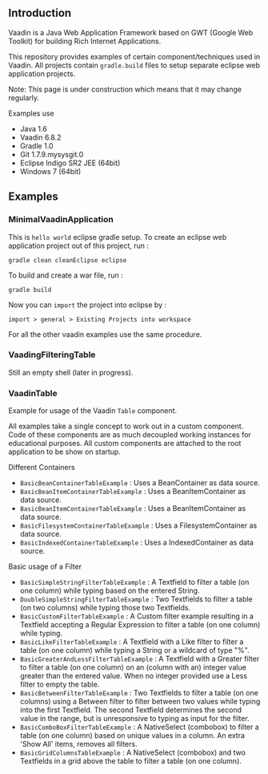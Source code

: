 ## Introduction

Vaadin is a Java Web Application Framework based on GWT (Google Web Toolkit) for building Rich Internet Applications.

This repository provides examples of certain component/techniques used in Vaadin.
All projects contain `gradle.build` files to setup separate eclipse web application projects.

Note: This page is under construction which means that it may change regularly.

Examples use 
- Java 1.6
- Vaadin 6.8.2
- Gradle 1.0
- Git 1.7.9.mysysgit.0 
- Eclipse Indigo SR2 JEE (64bit)
- Windows 7 (64bit)

## Examples

### MinimalVaadinApplication

This is `hello world` eclipse gradle setup. To create an eclipse web application project out of this project, run :

`gradle clean cleanEclipse eclipse`

To build and create a war file, run :

`gradle build`

Now you can `import` the project into eclipse by :

`import > general > Existing Projects into workspace`

For all the other vaadin examples use the same procedure.

### VaadingFilteringTable

Still an empty shell (later in progress).

### VaadinTable

Example for usage of the Vaadin `Table` component. 

All examples take a single concept to work out in a custom component. Code of these components are as much decoupled working instances for educational purposes. All custom components are attached to the root application to be show on startup.

Different Containers

- `BasicBeanContainerTableExample` : Uses a BeanContainer as data source.
- `BasicBeanItemContainerTableExample` : Uses a BeanItemContainer as data source.
- `BasicBeanItemContainerTableExample` : Uses a BeanItemContainer as data source.
- `BasicFilesystemContainerTableExample` : Uses a FilesystemContainer as data source.
- `BasicIndexedContainerTableExample` : Uses a IndexedContainer as data source.

Basic usage of a Filter

- `BasicSimpleStringFilterTableExample` : A Textfield to filter a table (on one column) while typing based on the entered String.
- `DoubleSimpleStringFilterTableExample` : Two Textfields to filter a table (on two columns) while typing those two Textfields.
- `BasicCustomFilterTableExample` : A Custom filter example resulting in a Textfield accepting a Regular Expression to filter a table (on one column) while typing.
- `BasicLikeFilterTableExample` : A Textfield with a Like filter to filter a table (on one column) while typing a String or a wildcard of type "%".
- `BasicGreaterAndLessFilterTableExample` : A Textfield with a Greater filter to filter a table (on one column) on an (column with an) integer value greater than the entered value. When no integer provided use a Less filter to empty the table. 
- `BasicBetweenFilterTableExample` : Two Textfields to filter a table (on one columns) using a Between filter to filter between two values while typing into the first Textfield. The second Textfield determines the second value in the range, but is unresponsive to typing as input for the filter.
- `BasicComboBoxFilterTableExample` : A NativeSelect (combobox) to filter a table (on one column) based on unique values in a column. An extra 'Show All' items, removes all filters.
- `BasicGridColumnsTableExample` : A NativeSelect (combobox) and two Textfields in a grid above the table to filter a table (on one column).


